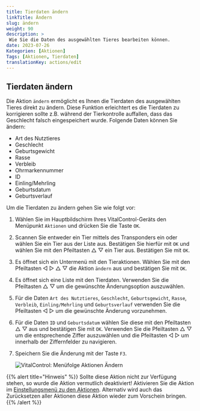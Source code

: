 ```yaml
---
title: Tierdaten ändern
linkTitle: Ändern
slug: ändern
weight: 90
description: >
 Wie Sie die Daten des ausgewählten Tieres bearbeiten können.
date: 2023-07-26
Kategorien: [Aktionen]
Tags: [Aktionen, Tierdaten]
translationKey: actions/edit
---
```

## Tierdaten ändern

Die Aktion `ändern` ermöglicht es Ihnen die Tierdaten des ausgewählten Tieres direkt zu ändern. Diese Funktion erleichtert es die Tierdaten zu korrigieren sollte z.B. während der Tierkontrolle auffallen, dass das Geschlecht falsch eingespeichert wurde. Folgende Daten können Sie ändern:

- Art des Nutztieres
- Geschlecht
- Geburtsgewicht
- Rasse
- Verbleib
- Ohrmarkennummer
- ID
- Einling/Mehrling
- Geburtsdatum
- Geburtsverlauf

Um die Tierdaten zu ändern gehen Sie wie folgt vor:

1. Wählen Sie im Hauptbildschirm Ihres VitalControl-Geräts den Menüpunkt `Aktionen` und drücken Sie die Taste `OK`.

2. Scannen Sie entweder ein Tier mittels des Transponders ein oder wählen Sie ein Tier aus der Liste aus. Bestätigen Sie hierfür mit `OK` und wählen Sie mit den Pfeiltasten △ ▽ ein Tier aus. Bestätigen Sie mit `OK`.

3. Es öffnet sich ein Untermenü mit den Tieraktionen. Wählen Sie mit den Pfeiltasten ◁ ▷ △ ▽ die Aktion `ändern` aus und bestätigen Sie mit `OK`.

4. Es öffnet sich eine Liste mit den Tierdaten. Verwenden Sie die Pfeiltasten △ ▽ um die gewünschte Änderungsoption auszuwählen.

5. Für die Daten  `Art des Nutztieres`, `Geschlecht`, `Geburtsgewicht`, `Rasse`, `Verbleib`, `Einling/Mehrling` und `Geburtsverlauf` verwenden Sie die Pfeiltasten ◁ ▷ um die gewünschte Änderung vorzunehmen.

6. Für die Daten `ID` und `Geburtsdatum` wählen Sie diese mit den Pfeiltasten △ ▽ aus und bestätigen Sie mit `OK`. Verwenden Sie die Pfeiltasten △ ▽ um die entsprechende Ziffer auszuwählen und die Pfeiltasten ◁ ▷ um innerhalb der Ziffernfelder zu navigieren.

7. Speichern Sie die Änderung mit der Taste `F3`.

    ![VitalControl: Menüfolge Aktionen Ändern](../bilder/aendern.png "Ändern")

{{% alert title="Hinweis" %}}
Sollte diese Aktion nicht zur Verfügung stehen, so wurde die Aktion vermutlich deaktiviert! Aktivieren Sie die Aktion im [Einstellungsmenü zu den Aktionen](/docs/aktionen/einstellungen/). Alternativ wird auch das Zurücksetzen aller Aktionen diese Aktion wieder zum Vorschein bringen.
{{% /alert %}}
